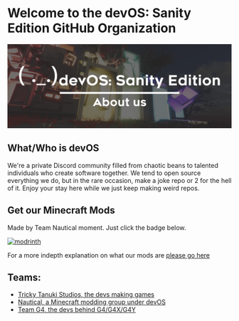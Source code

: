 # Welcome to the devOS: Sanity Edition GitHub Organization

![logo](https://github.com/devOS-Sanity-Edition/Art/blob/main/devos_about.png?raw=true)

## What/Who is devOS

We're a private Discord community filled from chaotic beans to talented individuals who create software together. We tend to open source everything we do, but in the rare occasion, make a joke repo or 2 for the hell of it.
Enjoy your stay here while we just keep making weird repos.

## Get our Minecraft Mods

Made by Team Nautical moment. Just click the badge below.

<a href="https://modrinth.com/user/devOS-Nautical" target="_blank">
    <picture>
      <source media="(prefers-color-scheme: dark)" srcset="https://github.com/modrinth/art/blob/main/Branding/Badge/badge-dark__184x72.png?raw=true">
      <img title="modrinth" height="50" src="https://github.com/modrinth/art/blob/main/Branding/Badge/badge-light__184x72.png?raw=true">
    </picture>
  </a>
  
  For a more indepth explanation on what our mods are [please go here](https://modname.mcmc.dev/XjC7LqnheUppDHX4)

## Teams:

- [Tricky Tanuki Studios, the devs making games](https://github.com/orgs/devOS-Sanity-Edition/teams/tricky-tanuki-studios)
- [Nautical, a Minecraft modding group under devOS](https://github.com/orgs/devOS-Sanity-Edition/teams/team-nautical)
- [Team G4, the devs behind G4/G4X/G4Y](https://github.com/orgs/devOS-Sanity-Edition/teams/team-g4)
